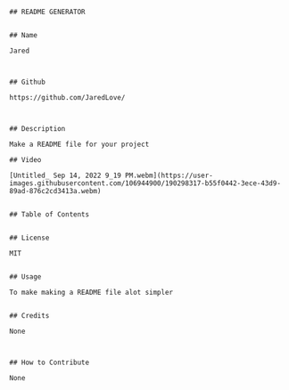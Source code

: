   
    
    ## README GENERATOR
    
    
    ## Name
    
    Jared
    
    
    
    ## Github
    
    https://github.com/JaredLove/
    
    
    
    ## Description
    
    Make a README file for your project
    
    ## Video
    
    [Untitled_ Sep 14, 2022 9_19 PM.webm](https://user-images.githubusercontent.com/106944900/190298317-b55f0442-3ece-43d9-89ad-876c2cd3413a.webm)

    
    ## Table of Contents
     
    
    ## License
    
    MIT
    
    
    ## Usage
    
    To make making a README file alot simpler
    
    
    ## Credits
    
    None
    
    
    
    ## How to Contribute
    
    None
    
